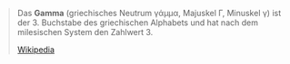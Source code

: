 > Das **Gamma** (griechisches Neutrum γάμμα, Majuskel Γ, Minuskel γ) ist der 3. Buchstabe des griechischen Alphabets und hat nach dem milesischen System den Zahlwert 3.
>
> [Wikipedia](https://de.wikipedia.org/wiki/Gamma)